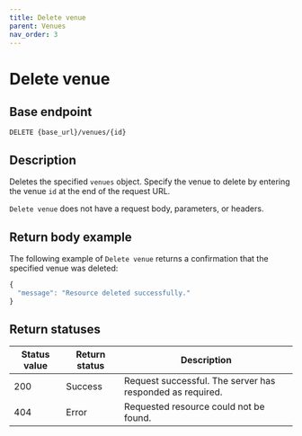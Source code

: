 ```yaml
---
title: Delete venue
parent: Venues
nav_order: 3
---
```


# Delete venue

## Base endpoint

```shell
DELETE {base_url}/venues/{id}
```

## Description

Deletes the specified `venues` object. Specify the venue to delete by entering the venue `id` at the end of the request URL.

`Delete venue` does not have a request body, parameters, or headers.

## Return body example

The following example of `Delete venue` returns a confirmation that the specified venue was deleted:

```js
{
  "message": "Resource deleted successfully."
}

```

## Return statuses

| Status value | Return status | Description |
| ------------- | ----------- | ----------- |
| 200 | Success | Request successful. The server has responded as required. |
| 404 | Error | Requested resource could not be found. |
